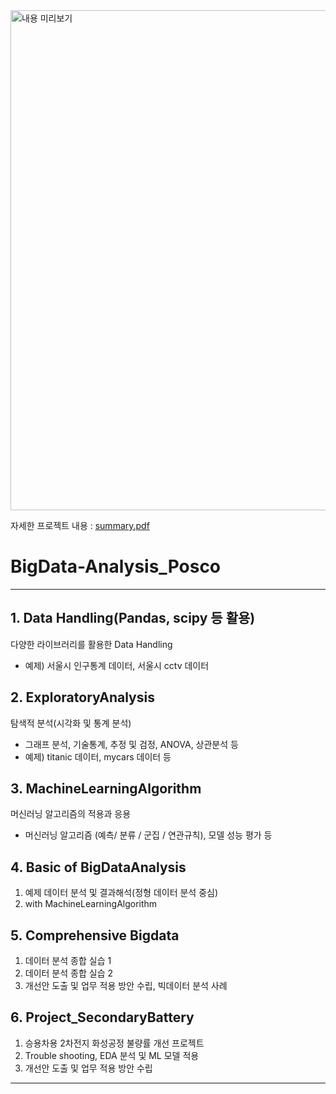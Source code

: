 <img width="800" alt="내용 미리보기" src="https://github.com/user-attachments/assets/c1199b14-047d-44dc-9071-652bf780ab5c" />


자세한 프로젝트 내용 : [summary.pdf](./docs/제23기_c2조_POBA.pdf)

# BigData-Analysis_Posco
---
## 1. Data Handling(Pandas, scipy 등 활용)
다양한 라이브러리를 활용한 Data Handling
- 예제) 서울시 인구통계 데이터, 서울시 cctv 데이터
  
## 2. ExploratoryAnalysis
탐색적 분석(시각화 및 통계 분석)
- 그래프 분석, 기술통계, 추정 및 검정, ANOVA, 상관분석 등
- 예제) titanic 데이터, mycars 데이터 등
  
## 3. MachineLearningAlgorithm
머신러닝 알고리즘의 적용과 응용
- 머신러닝 알고리즘 (예측/ 분류 / 군집 / 연관규칙), 모델 성능 평가 등

## 4. Basic of BigDataAnalysis
1. 예제 데이터 분석 및 결과해석(정형 데이터 분석 중심)
2. with MachineLearningAlgorithm
   
## 5. Comprehensive Bigdata
1. 데이터 분석 종합 실습 1
2. 데이터 분석 종합 실습 2
3. 개선안 도출 및 업무 적용 방안 수립, 빅데이터 분석 사례

## 6. Project_SecondaryBattery
1. 승용차용 2차전지 화성공정 불량률 개선 프로젝트
2. Trouble shooting, EDA 분석 및 ML 모델 적용
3. 개선안 도출 및 업무 적용 방안 수립
---
